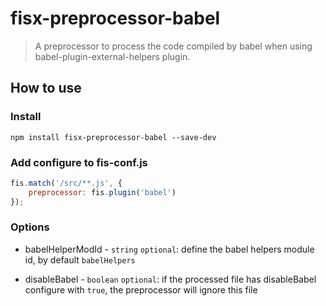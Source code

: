 fisx-preprocessor-babel
======
> A preprocessor to process the code compiled by babel when using babel-plugin-external-helpers plugin. 

## How to use

### Install

```shell
npm install fisx-preprocessor-babel --save-dev
```

### Add configure to fis-conf.js

```js
fis.match('/src/**.js', {
    preprocessor: fis.plugin('babel')
});
```

### Options

* babelHelperModId - `string` `optional`: define the babel helpers module id, by default `babelHelpers`

* disableBabel - `boolean` `optional`: if the processed file has disableBabel configure with `true`, the preprocessor will ignore this file

